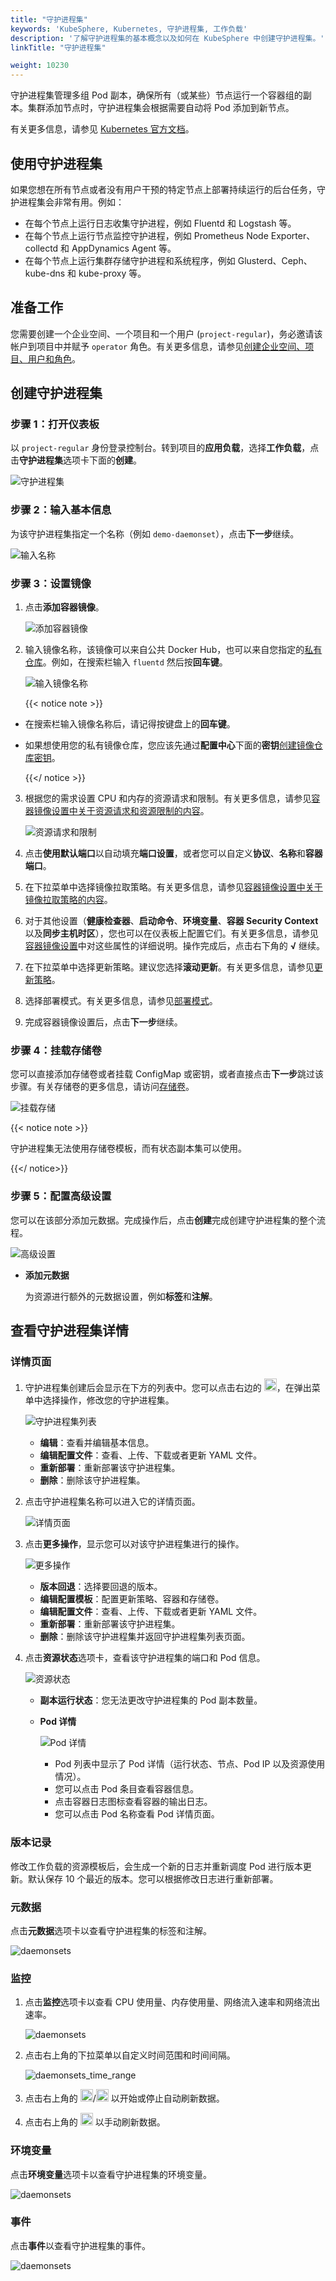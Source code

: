 ```yaml
---
title: "守护进程集"
keywords: 'KubeSphere, Kubernetes, 守护进程集, 工作负载'
description: '了解守护进程集的基本概念以及如何在 KubeSphere 中创建守护进程集。'
linkTitle: "守护进程集"

weight: 10230
---
```


守护进程集管理多组 Pod 副本，确保所有（或某些）节点运行一个容器组的副本。集群添加节点时，守护进程集会根据需要自动将 Pod 添加到新节点。

有关更多信息，请参见 [Kubernetes 官方文档](https://kubernetes.io/zh/docs/concepts/workloads/controllers/daemonset/)。

## 使用守护进程集

如果您想在所有节点或者没有用户干预的特定节点上部署持续运行的后台任务，守护进程集会非常有用。例如：

- 在每个节点上运行日志收集守护进程，例如 Fluentd 和 Logstash 等。
- 在每个节点上运行节点监控守护进程，例如 Prometheus Node Exporter、collectd 和 AppDynamics Agent 等。
- 在每个节点上运行集群存储守护进程和系统程序，例如 Glusterd、Ceph、kube-dns 和 kube-proxy 等。

## 准备工作

您需要创建一个企业空间、一个项目和一个用户 (`project-regular`)，务必邀请该帐户到项目中并赋予 `operator` 角色。有关更多信息，请参见[创建企业空间、项目、用户和角色](../../../quick-start/create-workspace-and-project/)。

## 创建守护进程集

### 步骤 1：打开仪表板

以 `project-regular` 身份登录控制台。转到项目的**应用负载**，选择**工作负载**，点击**守护进程集**选项卡下面的**创建**。

![守护进程集](/images/docs/zh-cn/project-user-guide/application-workloads/daemonsets/daemonsets.png)

### 步骤 2：输入基本信息

为该守护进程集指定一个名称（例如 `demo-daemonset`），点击**下一步**继续。

![输入名称](/images/docs/zh-cn/project-user-guide/application-workloads/daemonsets/daemonsets_form_1.png)

### 步骤 3：设置镜像

1. 点击**添加容器镜像**。

    ![添加容器镜像](/images/docs/zh-cn/project-user-guide/application-workloads/daemonsets/daemonsets_form_2_container_btn.png)

2. 输入镜像名称，该镜像可以来自公共 Docker Hub，也可以来自您指定的[私有仓库](../../../project-user-guide/configuration/image-registry/)。例如，在搜索栏输入 `fluentd` 然后按**回车键**。

    ![输入镜像名称](/images/docs/zh-cn/project-user-guide/application-workloads/daemonsets/daemonsets_form_2_container_1.png)

    {{< notice note >}}

- 在搜索栏输入镜像名称后，请记得按键盘上的**回车键**。
- 如果想使用您的私有镜像仓库，您应该先通过**配置中心**下面的**密钥**[创建镜像仓库密钥](../../../project-user-guide/configuration/image-registry/)。

    {{</ notice >}}

3. 根据您的需求设置 CPU 和内存的资源请求和限制。有关更多信息，请参见[容器镜像设置中关于资源请求和资源限制的内容](../../../project-user-guide/application-workloads/container-image-settings/#添加容器镜像)。

    ![资源请求和限制](/images/docs/zh-cn/project-user-guide/application-workloads/daemonsets/daemonset-request-limit.png)

4. 点击**使用默认端口**以自动填充**端口设置**，或者您可以自定义**协议**、**名称**和**容器端口**。

5. 在下拉菜单中选择镜像拉取策略。有关更多信息，请参见[容器镜像设置中关于镜像拉取策略的内容](../../../project-user-guide/application-workloads/container-image-settings/#添加容器镜像)。

6. 对于其他设置（**健康检查器**、**启动命令**、**环境变量**、**容器 Security Context** 以及**同步主机时区**），您也可以在仪表板上配置它们。有关更多信息，请参见[容器镜像设置](../../../project-user-guide/application-workloads/container-image-settings/#添加容器镜像)中对这些属性的详细说明。操作完成后，点击右下角的 **√** 继续。

7. 在下拉菜单中选择更新策略。建议您选择**滚动更新**。有关更多信息，请参见[更新策略](../../../project-user-guide/application-workloads/container-image-settings/#更新策略)。

8. 选择部署模式。有关更多信息，请参见[部署模式](../../../project-user-guide/application-workloads/container-image-settings/#部署模式)。

9. 完成容器镜像设置后，点击**下一步**继续。

### 步骤 4：挂载存储卷

您可以直接添加存储卷或者挂载 ConfigMap 或密钥，或者直接点击**下一步**跳过该步骤。有关存储卷的更多信息，请访问[存储卷](../../../project-user-guide/storage/volumes/#挂载存储卷)。

![挂载存储](/images/docs/zh-cn/project-user-guide/application-workloads/daemonsets/daemonsets_form_3.png)

{{< notice note >}}

守护进程集无法使用存储卷模板，而有状态副本集可以使用。

{{</ notice>}}

### 步骤 5：配置高级设置

您可以在该部分添加元数据。完成操作后，点击**创建**完成创建守护进程集的整个流程。

![高级设置](/images/docs/zh-cn/project-user-guide/application-workloads/daemonsets/daemonsets_form_4.png)

- **添加元数据**

  为资源进行额外的元数据设置，例如**标签**和**注解**。

## 查看守护进程集详情

### 详情页面

1. 守护进程集创建后会显示在下方的列表中。您可以点击右边的 <img src="/images/docs/zh-cn/project-user-guide/application-workloads/daemonsets/three-dots.png" width="20px" />，在弹出菜单中选择操作，修改您的守护进程集。

    ![守护进程集列表](/images/docs/zh-cn/project-user-guide/application-workloads/daemonsets/daemonsets_list.png)

    - **编辑**：查看并编辑基本信息。
    - **编辑配置文件**：查看、上传、下载或者更新 YAML 文件。
    - **重新部署**：重新部署该守护进程集。
    - **删除**：删除该守护进程集。

2. 点击守护进程集名称可以进入它的详情页面。

    ![详情页面](/images/docs/zh-cn/project-user-guide/application-workloads/daemonsets/daemonsets_detail.png)

3. 点击**更多操作**，显示您可以对该守护进程集进行的操作。

    ![更多操作](/images/docs/zh-cn/project-user-guide/application-workloads/daemonsets/daemonsets_detail_operation_btn.png)

    - **版本回退**：选择要回退的版本。
    - **编辑配置模板**：配置更新策略、容器和存储卷。
    - **编辑配置文件**：查看、上传、下载或者更新 YAML 文件。
    - **重新部署**：重新部署该守护进程集。
    - **删除**：删除该守护进程集并返回守护进程集列表页面。

4. 点击**资源状态**选项卡，查看该守护进程集的端口和 Pod 信息。

    ![资源状态](/images/docs/zh-cn/project-user-guide/application-workloads/daemonsets/daemonsets_detail_state.png)

    - **副本运行状态**：您无法更改守护进程集的 Pod 副本数量。
    - **Pod 详情**

      ![Pod 详情](/images/docs/zh-cn/project-user-guide/application-workloads/daemonsets/daemonsets_detail_pod.png)

      - Pod 列表中显示了 Pod 详情（运行状态、节点、Pod IP 以及资源使用情况）。
      - 您可以点击 Pod 条目查看容器信息。
      - 点击容器日志图标查看容器的输出日志。
      - 您可以点击 Pod 名称查看 Pod 详情页面。

### 版本记录

修改工作负载的资源模板后，会生成一个新的日志并重新调度 Pod 进行版本更新。默认保存 10 个最近的版本。您可以根据修改日志进行重新部署。

### 元数据

点击**元数据**选项卡以查看守护进程集的标签和注解。

![daemonsets](/images/docs/zh-cn/project-user-guide/application-workloads/daemonsets/daemonsets_metadata.png)

### 监控

1. 点击**监控**选项卡以查看 CPU 使用量、内存使用量、网络流入速率和网络流出速率。

   ![daemonsets](/images/docs/zh-cn/project-user-guide/application-workloads/daemonsets/daemonsets_monitoring.png)

2. 点击右上角的下拉菜单以自定义时间范围和时间间隔。

   ![daemonsets_time_range](/images/docs/zh-cn/project-user-guide/application-workloads/daemonsets/daemonsets_time_range.png)

3. 点击右上角的 <img src="/images/docs/zh-cn/project-user-guide/application-workloads/daemonsets/daemonsets_autorefresh_start.png" width="20px" />/<img src="/images/docs/zh-cn/project-user-guide/application-workloads/daemonsets/daemonsets_autorefresh_stop.png" width="20px" /> 以开始或停止自动刷新数据。

4. 点击右上角的 <img src="/images/docs/zh-cn/project-user-guide/application-workloads/daemonsets/daemonsets_refresh.png" width="20px" /> 以手动刷新数据。

### 环境变量

点击**环境变量**选项卡以查看守护进程集的环境变量。

![daemonsets](/images/docs/zh-cn/project-user-guide/application-workloads/daemonsets/daemonsets_env_variable.png)

### 事件

点击**事件**以查看守护进程集的事件。

![daemonsets](/images/docs/zh-cn/project-user-guide/application-workloads/daemonsets/daemonsets_events.png)